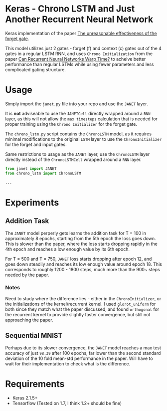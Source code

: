 # Keras - Chrono LSTM and Just Another Recurrent Neural Network

Keras implementation of the paper [The unreasonable effectiveness of the forget gate](https://arxiv.org/abs/1804.04849).

This model utilizes just 2 gates - forget (f) and context (c) gates out of the 4 gates in a regular LSTM RNN, and uses `Chrono Initialization` from the paper [Can Recurrent Neural Networks Warp Time?](https://openreview.net/pdf?id=SJcKhk-Ab) to acheive better performance than regular LSTMs while using fewer parameters and less complicated gating structure.

# Usage
Simply import the `janet.py` file into your repo and use the `JANET` layer. 

It is **not** adviseable to use the `JANETCell` directly wrapped around a `RNN` layer, as this will not allow the `max timesteps` calculation that is needed for proper training using the `Chrono Initializer` for the forget gate.

The `chrono_lstm.py` script contains the `ChronoLSTM` model, as it requires minimal modifications to the original `LSTM` layer to use the `ChronoInitializer` for the forget and input gates.

Same restrictions to usage as the `JANET` layer, use the `ChronoLSTM` layer directly instead of the `ChronoLSTMCell` wrapped around a `RNN` layer.

```python
from janet import JANET
from chrono_lstm import ChronoLSTM

...
```

# Experiments
## Addition Task

The `JANET` model perperly gets learns the addition task for T = 100 in approximately 8 epochs, starting from the 5th epoch the loss goes down. This is slower than the paper, where the loss starts dropping rapidly in the 4th epoch and reaches a low enough value by its 6th epoch.

For T = 500 and T = 750, `JANET` loss starts dropping after epoch 12, and goes down steadily and reaches its low enough value around epoch 18. This corresponds to roughly 1200 - 1800 steps, much more than the 900~ steps needed by the paper.

### Notes
Need to study where the difference lies - either in the `ChronoInitializer`, or the initializations of the kernel/recurrent kernel. I used `glorot_uniform` for both since they match what the paper discussed, and found `orthogonal` for the recurrent kernel to provide slightly faster convergence, but still not approaching the paper.

## Sequential MNIST
Perhaps due to its slower convergence, the `JANET` model reaches a max test accuracy of just `98.39` after 100 epochs, far lower than the second standard deviation of the 10 fold mean-std performance in the paper. Will have to wait for their implementation to check what is the difference.

# Requirements
- Keras 2.1.5+
- Tensorflow (Tested on 1.7, I think 1.2+  should be fine)
